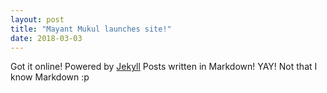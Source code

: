 ```yaml
---
layout: post
title: "Mayant Mukul launches site!"
date: 2018-03-03
---
```


Got it online!
Powered by [Jekyll](http://jekyllrb.com)
Posts written in Markdown! YAY!
Not that I know Markdown :p
